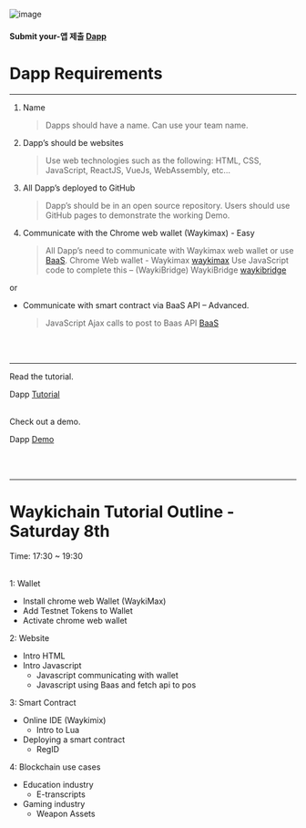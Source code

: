![image](https://user-images.githubusercontent.com/21117852/62369938-c56aa080-b563-11e9-8fcc-15a5001c094d.png)

#### Submit your-앱 제출 [Dapp](https://forms.gle/vvjemUG5uaiNoGe59)

# Dapp Requirements
<hr>


1. Name
    > Dapps should have a name. Can use your team name.

2. Dapp’s should be websites
    > Use web technologies such as the following: HTML, CSS, JavaScript, ReactJS, VueJs, WebAssembly, etc…

3. All Dapp’s deployed to GitHub
    > Dapp’s should be in an open source repository. Users should use GitHub pages to demonstrate the working Demo.

4. Communicate with the Chrome web wallet (Waykimax) - Easy
    > All Dapp’s need to communicate with Waykimax web wallet or use [BaaS](https://wiccdev-webui.readthedocs.io/en/latest/DeveloperHelper/baas/). Chrome Web wallet - Waykimax [waykimax](https://chrome.google.com/webstore/detail/waykimax/odaegfdpkolgbdaeibcebmibmibchbce)
 Use JavaScript code to complete this – (WaykiBridge) WaykiBridge [waykibridge](https://wiccdev-webui.readthedocs.io/en/latest/DeveloperHelper/application_api/)
 
 or
* Communicate with smart contract via BaaS API – Advanced.
    > JavaScript Ajax calls to post to Baas API 
 [BaaS](https://wiccdev-webui.readthedocs.io/en/latest/DeveloperHelper/baas/)

<br>
<br>
<hr>
Read the tutorial.

Dapp [Tutorial](https://medium.com/@ottokafka/waykichain-dapp-tutorial-bf29bb53dae5)

<br>
Check out a demo.

Dapp [Demo](ottokafka.github.io/myquote)



<br>
<br>
<hr>

# Waykichain Tutorial Outline - Saturday 8th
Time: 17:30 ~ 19:30
  <br>
  <br>
  
 1: Wallet
  * Install chrome web Wallet (WaykiMax)
  * Add Testnet Tokens to Wallet
  * Activate chrome web wallet
  
 2: Website
  * Intro HTML
  * Intro Javascript
    * Javascript communicating with wallet
    * Javascript using Baas and fetch api to pos
    
 3: Smart Contract
  * Online IDE (Waykimix)
    * Intro to Lua
  * Deploying a smart contract
    * RegID
    
 4: Blockchain use cases
  * Education industry
    * E-transcripts
  * Gaming industry
    * Weapon Assets
